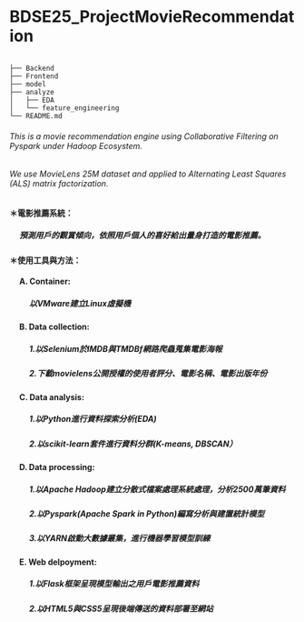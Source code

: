 # BDSE25_ProjectMovieRecommendation
```

├── Backend
├── Frontend
├── model
├── analyze
│   ├── EDA
│   └── feature_engineering   
└── README.md
```     
###### This is a movie recommendation engine using Collaborative Filtering on Pyspark under Hadoop Ecosystem.
###### We use MovieLens 25M dataset and applied to Alternating Least Squares (ALS) matrix factorization.

#### ＊電影推薦系統：
##### &emsp; 預測用戶的觀賞傾向，依照用戶個人的喜好給出量身打造的電影推薦。
#### ＊使用工具與方法：
#### &emsp; A. Container:
##### &emsp; &emsp; 以VMware建立Linux虛擬機
#### &emsp; B. Data collection:
##### &emsp; &emsp; 1.以Selenium於IMDB與TMDBf網路爬蟲蒐集電影海報
##### &emsp; &emsp; 2.下載movielens公開授權的使用者評分、電影名稱、電影出版年份
#### &emsp; C. Data analysis:
##### &emsp; &emsp; 1.以Python進行資料探索分析(EDA)
##### &emsp; &emsp; 2.以scikit-learn套件進行資料分群(K-means, DBSCAN）
#### &emsp; D. Data processing:
##### &emsp; &emsp; 1.以Apache Hadoop建立分散式檔案處理系統處理，分析2500萬筆資料
##### &emsp; &emsp; 2.以Pyspark(Apache Spark in Python)編寫分析與建置統計模型
##### &emsp; &emsp; 3.以YARN啟動大數據叢集，進行機器學習模型訓練
#### &emsp; E. Web delpoyment:
##### &emsp; &emsp; 1.以Flask框架呈現模型輸出之用戶電影推薦資料
##### &emsp; &emsp; 2.以HTML5與CSS5呈現後端傳送的資料部署至網站
